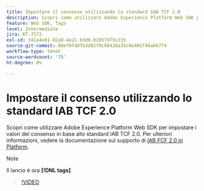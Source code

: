 ```yaml
---
title: Impostare il consenso utilizzando lo standard IAB TCF 2.0
description: Scopri come utilizzare Adobe Experience Platform Web SDK per impostare i valori del consenso in base allo standard IAB TCF 2.0.
feature: Web SDK, Tags
level: Intermediate
jira: KT-7572
exl-id: 341a4e01-02a9-4e21-b3d6-b2657d75c233
source-git-commit: 00ef0f40fb3d82f0c06428a35c0e402f46ab6774
workflow-type: tm+mt
source-wordcount: '75'
ht-degree: 0%

---
```


# Impostare il consenso utilizzando lo standard IAB TCF 2.0

Scopri come utilizzare Adobe Experience Platform Web SDK per impostare i valori del consenso in base allo standard IAB TCF 2.0. Per ulteriori informazioni, vedere la documentazione sul supporto di [IAB FCF 2.0 in Platform](https://experienceleague.adobe.com/docs/experience-platform/landing/governance-privacy-security/consent/iab/overview.html).

>[!NOTE]
>
> Il lancio è ora **[!DNL tags]**

>[!VIDEO](https://video.tv.adobe.com/v/332695/?learn=on)
